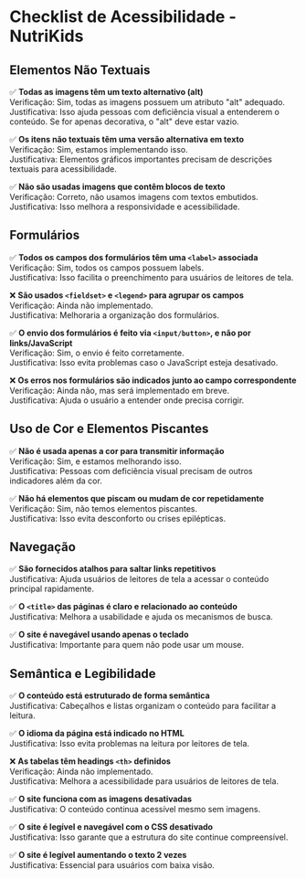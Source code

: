 # Checklist de Acessibilidade - NutriKids

## Elementos Não Textuais

✅ **Todas as imagens têm um texto alternativo (alt)**  
Verificação: Sim, todas as imagens possuem um atributo "alt" adequado.  
Justificativa: Isso ajuda pessoas com deficiência visual a entenderem o conteúdo. Se for apenas decorativa, o "alt" deve estar vazio.

✅ **Os itens não textuais têm uma versão alternativa em texto**  
Verificação: Sim, estamos implementando isso.  
Justificativa: Elementos gráficos importantes precisam de descrições textuais para acessibilidade.

✅ **Não são usadas imagens que contêm blocos de texto**  
Verificação: Correto, não usamos imagens com textos embutidos.  
Justificativa: Isso melhora a responsividade e acessibilidade.


## Formulários

✅ **Todos os campos dos formulários têm uma `<label>` associada**  
Verificação: Sim, todos os campos possuem labels.  
Justificativa: Isso facilita o preenchimento para usuários de leitores de tela.

❌ **São usados `<fieldset>` e `<legend>` para agrupar os campos**  
Verificação: Ainda não implementado.  
Justificativa: Melhoraria a organização dos formulários.

✅ **O envio dos formulários é feito via `<input/button>`, e não por links/JavaScript**  
Verificação: Sim, o envio é feito corretamente.  
Justificativa: Isso evita problemas caso o JavaScript esteja desativado.

❌ **Os erros nos formulários são indicados junto ao campo correspondente**  
Verificação: Ainda não, mas será implementado em breve.  
Justificativa: Ajuda o usuário a entender onde precisa corrigir.


## Uso de Cor e Elementos Piscantes

✅ **Não é usada apenas a cor para transmitir informação**  
Verificação: Sim, e estamos melhorando isso.  
Justificativa: Pessoas com deficiência visual precisam de outros indicadores além da cor.

✅ **Não há elementos que piscam ou mudam de cor repetidamente**  
Verificação: Sim, não temos elementos piscantes.  
Justificativa: Isso evita desconforto ou crises epilépticas.


## Navegação

✅ **São fornecidos atalhos para saltar links repetitivos**  
Justificativa: Ajuda usuários de leitores de tela a acessar o conteúdo principal rapidamente.

✅ **O `<title>` das páginas é claro e relacionado ao conteúdo**  
Justificativa: Melhora a usabilidade e ajuda os mecanismos de busca.

✅ **O site é navegável usando apenas o teclado**  
Justificativa: Importante para quem não pode usar um mouse.


## Semântica e Legibilidade

✅ **O conteúdo está estruturado de forma semântica**  
Justificativa: Cabeçalhos e listas organizam o conteúdo para facilitar a leitura.

✅ **O idioma da página está indicado no HTML**  
Justificativa: Isso evita problemas na leitura por leitores de tela.

❌ **As tabelas têm headings `<th>` definidos**  
Verificação: Ainda não implementado.  
Justificativa: Melhora a acessibilidade para usuários de leitores de tela.

✅ **O site funciona com as imagens desativadas**  
Justificativa: O conteúdo continua acessível mesmo sem imagens.

✅ **O site é legível e navegável com o CSS desativado**  
Justificativa: Isso garante que a estrutura do site continue compreensível.

✅ **O site é legível aumentando o texto 2 vezes**  
Justificativa: Essencial para usuários com baixa visão.


